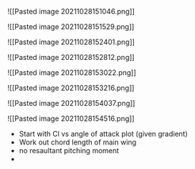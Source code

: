 ![[Pasted image 20211028151046.png]]

![[Pasted image 20211028151529.png]]

![[Pasted image 20211028152401.png]]

![[Pasted image 20211028152812.png]]

![[Pasted image 20211028153022.png]]

![[Pasted image 20211028153216.png]]

![[Pasted image 20211028154037.png]]

![[Pasted image 20211028154516.png]]

- Start with Cl vs angle of attack plot (given gradient)
- Work out chord length of main wing
- no resaultant pitching moment
- 
